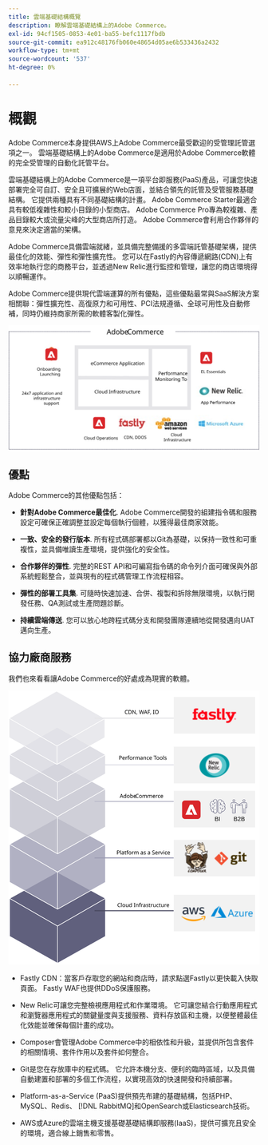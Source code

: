 ```yaml
---
title: 雲端基礎結構概覽
description: 瞭解雲端基礎結構上的Adobe Commerce。
exl-id: 94cf1505-0853-4e01-ba55-befc1117fbdb
source-git-commit: ea912c48176fb060e48654d05ae6b533436a2432
workflow-type: tm+mt
source-wordcount: '537'
ht-degree: 0%

---
```


# 概觀

Adobe Commerce本身提供AWS上Adobe Commerce最受歡迎的受管理託管選項之一。 雲端基礎結構上的Adobe Commerce是適用於Adobe Commerce軟體的完全受管理的自動化託管平台。

雲端基礎結構上的Adobe Commerce是一項平台即服務(PaaS)產品，可讓您快速部署完全可自訂、安全且可擴展的Web店面，並結合領先的託管及受管服務基礎結構。 它提供兩種具有不同基礎結構的計畫。 Adobe Commerce Starter最適合具有較低複雜性和較小目錄的小型商店。 Adobe Commerce Pro專為較複雜、產品目錄較大或流量尖峰的大型商店所打造。 Adobe Commerce會利用合作夥伴的意見來決定適當的架構。

Adobe Commerce具備雲端就緒，並具備完整備援的多雲端託管基礎架構，提供最佳化的效能、彈性和彈性擴充性。 您可以在Fastly的內容傳遞網路(CDN)上有效率地執行您的商務平台，並透過New Relic進行監控和管理，讓您的商店環境得以順暢運作。

Adobe Commerce提供現代雲端運算的所有優點，這些優點最常與SaaS解決方案相關聯：彈性擴充性、高復原力和可用性、PCI法規遵循、全球可用性及自動修補，同時仍維持商家所需的軟體客製化彈性。

![在雲端基礎結構上顯示Adobe Commerce架構元素的圖表](../../../assets/playbooks/adobe-commerce-cloud-infrastructure.svg)

## 優點

Adobe Commerce的其他優點包括：

- **針對Adobe Commerce最佳化**. Adobe Commerce開發的組建指令碼和服務設定可確保正確調整並設定每個執行個體，以獲得最佳商家效能。

- **一致、安全的發行版本**. 所有程式碼部署都以Git為基礎，以保持一致性和可重複性，並具備唯讀生產環境，提供強化的安全性。

- **合作夥伴的彈性**. 完整的REST API和可編寫指令碼的命令列介面可確保與外部系統輕鬆整合，並與現有的程式碼管理工作流程相容。

- **彈性的部署工具集**. 可隨時快速加速、合併、複製和拆除無限環境，以執行開發任務、QA測試或生產問題診斷。

- **持續雲端傳送**. 您可以放心地跨程式碼分支和開發團隊連續地從開發邁向UAT邁向生產。

## 協力廠商服務

我們也來看看讓Adobe Commerce的好處成為現實的軟體。

![在雲端基礎結構技術棧疊上顯示Adobe Commerce的圖表](../../../assets/playbooks/cloud-tech-stack.svg)

- Fastly CDN：當客戶存取您的網站和商店時，請求點選Fastly以更快載入快取頁面。 Fastly WAF也提供DDoS保護服務。

- New Relic可讓您完整檢視應用程式和作業環境。 它可讓您結合行動應用程式和瀏覽器應用程式的關鍵量度與支援服務、資料存放區和主機，以便整體最佳化效能並確保每個計畫的成功。

- Composer會管理Adobe Commerce中的相依性和升級，並提供所包含套件的相關情境、套件作用以及套件如何整合。

- Git是您在存放庫中的程式碼。 它允許本機分支、便利的臨時區域，以及具備自動建置和部署的多個工作流程，以實現高效的快速開發和持續部署。

- Platform-as-a-Service (PaaS)提供預先布建的基礎結構，包括PHP、MySQL、Redis、 [!DNL RabbitMQ]和OpenSearch或Elasticsearch技術。

- AWS或Azure的雲端主機支援基礎基礎結構即服務(IaaS)，提供可擴充且安全的環境，適合線上銷售和零售。
